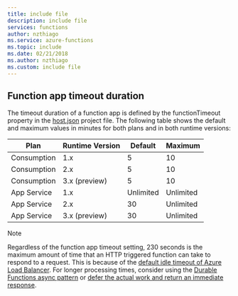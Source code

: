 ```yaml
---
title: include file
description: include file
services: functions
author: nzthiago
ms.service: azure-functions
ms.topic: include
ms.date: 02/21/2018
ms.author: nzthiago
ms.custom: include file
---
```

## <a name="timeout"></a>Function app timeout duration 

The timeout duration of a function app is defined by the functionTimeout property in the [host.json](../articles/azure-functions/functions-host-json.md#functiontimeout) project file. The following table shows the default and maximum values in minutes for both plans and in both runtime versions:

| Plan | Runtime Version | Default | Maximum |
|------|---------|---------|---------|
| Consumption | 1.x | 5 | 10 |
| Consumption | 2.x | 5 | 10 |
| Consumption | 3.x (preview) | 5 | 10 |
| App Service | 1.x | Unlimited | Unlimited |
| App Service | 2.x | 30 | Unlimited |
| App Service | 3.x (preview) | 30 | Unlimited |

> [!NOTE] 
> Regardless of the function app timeout setting, 230 seconds is the maximum amount of time that an HTTP triggered function can take to respond to a request. This is because of the [default idle timeout of Azure Load Balancer](../articles/app-service/faq-availability-performance-application-issues.md#why-does-my-request-time-out-after-230-seconds). For longer processing times, consider using the [Durable Functions async pattern](../articles/azure-functions/durable/durable-functions-overview.md#async-http) or [defer the actual work and return an immediate response](../articles/azure-functions/functions-best-practices.md#avoid-long-running-functions).
